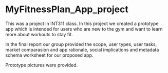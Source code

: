 # MyFitnessPlan_App_project

This was a project in INT311 class. In this project we created a prototype app which is intended for users who are new to the gym and want to learn more about workouts to stay fit. 

In the final report our group provided the scope, user types, user tasks, market comparasion and app rationale, social implications and metadata schema worksheet for our proposed app. 

Prototype pictures were provided. 
